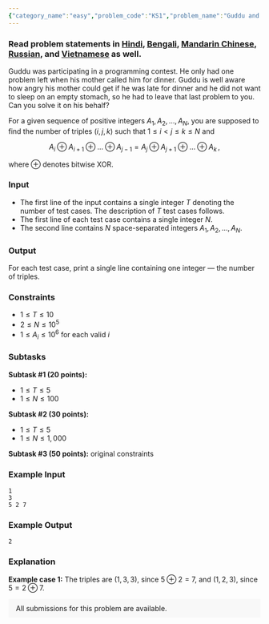 ```yaml
---
{"category_name":"easy","problem_code":"KS1","problem_name":"Guddu and his Mother","problemComponents":{"constraints":"","constraintsState":false,"subtasks":"","subtasksState":false,"inputFormat":"","inputFormatState":false,"outputFormat":"","outputFormatState":false,"sampleTestCases":{"0":{"id":1,"input":"1\n3\n5 2 7","output":2,"explanation":"**Example case 1:** The triples are $(1, 3, 3)$, since $5 \\oplus 2 = 7$, and $(1, 2, 3)$, since $5 = 2 \\oplus 7$.","isDeleted":false}}},"video_editorial_url":"https://youtu.be/QavUaDRgAVk","languages_supported":{"0":"CPP14","1":"C","2":"JAVA","3":"PYTH 3.6","4":"PYTH","5":"PYP3","6":"CS2","7":"ADA","8":"PYPY","9":"TEXT","10":"PAS fpc","11":"NODEJS","12":"RUBY","13":"PHP","14":"GO","15":"HASK","16":"TCL","17":"PERL","18":"SCALA","19":"LUA","20":"kotlin","21":"BASH","22":"JS","23":"LISP sbcl","24":"rust","25":"PAS gpc","26":"BF","27":"CLOJ","28":"R","29":"D","30":"CAML","31":"FORT","32":"ASM","33":"swift","34":"FS","35":"WSPC","36":"LISP clisp","37":"SQL","38":"SCM guile","39":"PERL6","40":"ERL","41":"CLPS","42":"ICK","43":"NICE","44":"PRLG","45":"ICON","46":"COB","47":"SCM chicken","48":"PIKE","49":"SCM qobi","50":"ST","51":"NEM"},"max_timelimit":1,"source_sizelimit":50000,"problem_author":"kartik_354","problem_tester":"","date_added":"24-04-2019","tags":{"0":"aug19","1":"easy","2":"kartik_354","3":"math","4":"xor"},"problem_difficulty_level":"Easy","best_tag":"","editorial_url":"https://discuss.codechef.com/problems/KS1","time":{"view_start_date":1565602202,"submit_start_date":1565602202,"visible_start_date":1565602202,"end_date":1735669800},"is_direct_submittable":false,"problemDiscussURL":"https://discuss.codechef.com/search?q=KS1","is_proctored":false,"visitedContests":{},"layout":"problem"}
---
```

### Read problem statements in [Hindi](https://www.codechef.com/download/translated/AUG19/hindi/KS1.pdf), [Bengali](https://www.codechef.com/download/translated/AUG19/bengali/KS1.pdf), [Mandarin Chinese](https://www.codechef.com/download/translated/AUG19/mandarin/KS1.pdf), [Russian](https://www.codechef.com/download/translated/AUG19/russian/KS1.pdf), and [Vietnamese](https://www.codechef.com/download/translated/AUG19/vietnamese/KS1.pdf) as well.

Guddu was participating in a programming contest. He only had one problem left when his mother called him for dinner. Guddu is well aware how angry his mother could get if he was late for dinner and he did not want to sleep on an empty stomach, so he had to leave that last problem to you. Can you solve it on his behalf?

For a given sequence of positive integers $A_1, A_2, \ldots, A_N$, you are supposed to find the number of triples $(i, j, k)$ such that $1 \le i \lt j \le k \le N$ and

$$A_i \oplus A_{i+1} \oplus \ldots \oplus A_{j-1} = A_j \oplus A_{j+1} \oplus \ldots \oplus A_k \,,$$

where $\oplus$ denotes bitwise XOR.

### Input
- The first line of the input contains a single integer $T$ denoting the number of test cases. The description of $T$ test cases follows.
- The first line of each test case contains a single integer $N$.
- The second line contains $N$ space-separated integers $A_1, A_2, \ldots, A_N$.

### Output
For each test case, print a single line containing one integer ― the number of triples.

### Constraints
- $1 \le T \le 10$
- $2 \le N \le 10^5$
- $1 \le A_i \le 10^6$ for each valid $i$

### Subtasks
**Subtask #1 (20 points):**
- $1 \le T \le 5$
- $1 \le N \le 100$

**Subtask #2 (30 points):**
- $1 \le T \le 5$
- $1 \le N \le 1,000$

**Subtask #3 (50 points):** original constraints

### Example Input
```
1
3
5 2 7
```

### Example Output
```
2
```

### Explanation
**Example case 1:** The triples are $(1, 3, 3)$, since $5 \oplus 2 = 7$, and $(1, 2, 3)$, since $5 = 2 \oplus 7$.

<aside style='background: #f8f8f8;padding: 10px 15px;'><div>All submissions for this problem are available.</div></aside>
